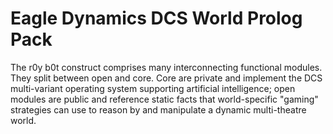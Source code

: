 # Eagle Dynamics DCS World Prolog Pack

The r0y b0t construct comprises many interconnecting functional modules.
They split between open and core. Core are private and implement the DCS
multi-variant operating system supporting artificial intelligence; open
modules are public and reference static facts that world-specific
"gaming" strategies can use to reason by and manipulate a dynamic
multi-theatre world.
